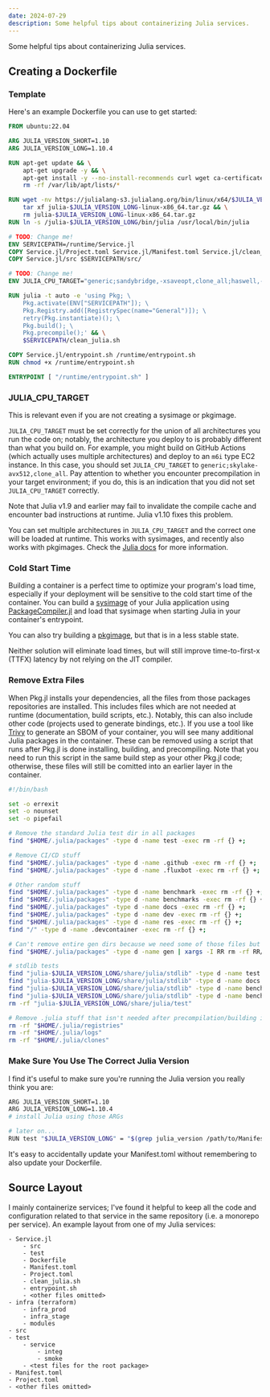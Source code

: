 ```yaml
---
date: 2024-07-29
description: Some helpful tips about containerizing Julia services.
---
```

Some helpful tips about containerizing Julia services.
## Creating a Dockerfile

### Template

Here's an example Dockerfile you can use to get started:

```dockerfile
FROM ubuntu:22.04

ARG JULIA_VERSION_SHORT=1.10
ARG JULIA_VERSION_LONG=1.10.4

RUN apt-get update && \
    apt-get upgrade -y && \
    apt-get install -y --no-install-recommends curl wget ca-certificates git openssh-client clang tar unzip && \
    rm -rf /var/lib/apt/lists/*

RUN wget -nv https://julialang-s3.julialang.org/bin/linux/x64/$JULIA_VERSION_SHORT/julia-$JULIA_VERSION_LONG-linux-x86_64.tar.gz && \
    tar xf julia-$JULIA_VERSION_LONG-linux-x86_64.tar.gz && \
    rm julia-$JULIA_VERSION_LONG-linux-x86_64.tar.gz
RUN ln -s /julia-$JULIA_VERSION_LONG/bin/julia /usr/local/bin/julia

# TODO: Change me!
ENV SERVICEPATH=/runtime/Service.jl
COPY Service.jl/Project.toml Service.jl/Manifest.toml Service.jl/clean_julia.sh $SERVICEPATH/
COPY Service.jl/src $SERVICEPATH/src/

# TODO: Change me!
ENV JULIA_CPU_TARGET="generic;sandybridge,-xsaveopt,clone_all;haswell,-rdrnd,base(1)"

RUN julia -t auto -e 'using Pkg; \
    Pkg.activate(ENV["SERVICEPATH"]); \
    Pkg.Registry.add([RegistrySpec(name="General")]); \
    retry(Pkg.instantiate)(); \
    Pkg.build(); \
    Pkg.precompile();' && \
    $SERVICEPATH/clean_julia.sh

COPY Service.jl/entrypoint.sh /runtime/entrypoint.sh
RUN chmod +x /runtime/entrypoint.sh

ENTRYPOINT [ "/runtime/entrypoint.sh" ]
```

### JULIA_CPU_TARGET

This is relevant even if you are not creating a sysimage or pkgimage.

`JULIA_CPU_TARGET` must be set correctly for the union of all architectures you run the code on; notably, the architecture you deploy to is probably different than what you build on. For example, you might build on GitHub Actions (which actually uses multiple architectures) and deploy to an `m6i` type EC2 instance. In this case, you should set `JULIA_CPU_TARGET` to `generic;skylake-avx512,clone_all`. Pay attention to whether you encounter precompilation in your target environment; if you do, this is an indication that you did not set `JULIA_CPU_TARGET` correctly.

Note that Julia v1.9 and earlier may fail to invalidate the compile cache and encounter bad instructions at runtime. Julia v1.10 fixes this problem.

You can set multiple architectures in `JULIA_CPU_TARGET` and the correct one will be loaded at runtime. This works with sysimages, and recently also works with pkgimages. Check the [Julia docs](https://docs.julialang.org/en/v1/devdocs/sysimg/#sysimg-multi-versioning) for more information.

### Cold Start Time

Building a container is a perfect time to optimize your program's load time, especially if your deployment will be sensitive to the cold start time of the container.
You can build a [sysimage](https://julialang.github.io/PackageCompiler.jl/stable/sysimages.html#sysimages) of your Julia application using [PackageCompiler.jl](https://julialang.github.io/PackageCompiler.jl/stable/) and load that sysimage when starting Julia in your container's entrypoint.

You can also try building a [pkgimage](https://docs.julialang.org/en/v1/devdocs/pkgimg/), but that is in a less stable state.

Neither solution will eliminate load times, but will still improve time-to-first-x (TTFX) latency by not relying on the JIT compiler.

### Remove Extra Files

When Pkg.jl installs your dependencies, all the files from those packages repositories are installed. This includes files which are not needed at runtime (documentation, build scripts, etc.). Notably, this can also include other code (projects used to generate bindings, etc.). If you use a tool like [Trivy](https://aquasecurity.github.io/trivy) to generate an SBOM of your container, you will see many additional Julia packages in the container. These can be removed using a script that runs after Pkg.jl is done installing, building, and precompiling. Note that you need to run this script in the same build step as your other Pkg.jl code; otherwise, these files will still be comitted into an earlier layer in the container.

```sh
#!/bin/bash

set -o errexit
set -o nounset
set -o pipefail

# Remove the standard Julia test dir in all packages
find "$HOME/.julia/packages" -type d -name test -exec rm -rf {} +;

# Remove CI/CD stuff
find "$HOME/.julia/packages" -type d -name .github -exec rm -rf {} +;
find "$HOME/.julia/packages" -type d -name .fluxbot -exec rm -rf {} +;

# Other random stuff
find "$HOME/.julia/packages" -type d -name benchmark -exec rm -rf {} +;
find "$HOME/.julia/packages" -type d -name benchmarks -exec rm -rf {} +;
find "$HOME/.julia/packages" -type d -name docs -exec rm -rf {} +;
find "$HOME/.julia/packages" -type d -name dev -exec rm -rf {} +;
find "$HOME/.julia/packages" -type d -name res -exec rm -rf {} +;
find "/" -type d -name .devcontainer -exec rm -rf {} +;

# Can't remove entire gen dirs because we need some of those files but we can remove the manifests used to generate them
find "$HOME/.julia/packages" -type d -name gen | xargs -I RR rm -rf RR/Manifest.toml

# stdlib tests
find "julia-$JULIA_VERSION_LONG/share/julia/stdlib" -type d -name test -exec rm -rf {} +;
find "julia-$JULIA_VERSION_LONG/share/julia/stdlib" -type d -name docs -exec rm -rf {} +;
find "julia-$JULIA_VERSION_LONG/share/julia/stdlib" -type d -name benchmark -exec rm -rf {} +;
find "julia-$JULIA_VERSION_LONG/share/julia/stdlib" -type d -name benchmarks -exec rm -rf {} +;
rm -rf "julia-$JULIA_VERSION_LONG/share/julia/test"

# Remove .julia stuff that isn't needed after precompilation/building is done
rm -rf "$HOME/.julia/registries"
rm -rf "$HOME/.julia/logs"
rm -rf "$HOME/.julia/clones"
```

### Make Sure You Use The Correct Julia Version

I find it's useful to make sure you're running the Julia version you really think you are:

```sh
ARG JULIA_VERSION_SHORT=1.10
ARG JULIA_VERSION_LONG=1.10.4
# install Julia using those ARGs

# later on...
RUN test "$JULIA_VERSION_LONG" = "$(grep julia_version /path/to/Manifest.toml | cut -d' ' -f3 | xargs)"
```

It's easy to accidentally update your Manifest.toml without remembering to also update your Dockerfile.

## Source Layout

I mainly containerize services; I've found it helpful to keep all the code and configuration related to that service in the same repository (i.e. a monorepo per service). An example layout from one of my Julia services:

```
- Service.jl
    - src
    - test
    - Dockerfile
    - Manifest.toml
    - Project.toml
    - clean_julia.sh
    - entrypoint.sh
    - <other files omitted>
- infra (terraform)
    - infra_prod
    - infra_stage
    - modules
- src
- test
    - service
        - integ
        - smoke
    - <test files for the root package>
- Manifest.toml
- Project.toml
- <other files omitted>
```

